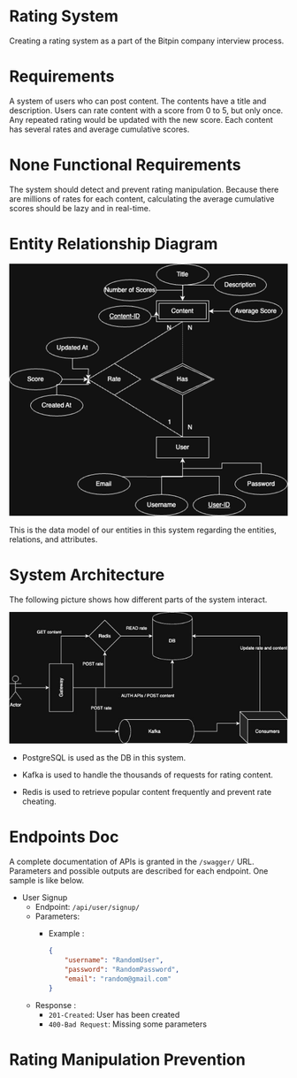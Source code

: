 # Rating System
Creating a rating system as a part of the Bitpin company interview process. 

# Requirements

A system of users who can post content. The contents have a title and description. Users can rate content with a score from 0 to 5, but only once. Any repeated rating would be updated with the new score. Each content has several rates and average cumulative scores.

# None Functional Requirements
The system should detect and prevent rating manipulation. Because there are millions of rates for each content, calculating the average cumulative scores should be lazy and in real-time.

# Entity Relationship Diagram
![ER picture](/pictures/ER-diagram.png)

This is the data model of our entities in this system regarding the entities, relations, and attributes. 

# System Architecture
The following picture shows how different parts of the system interact.

![Arch Diagram](/pictures/Arch-diagram.jpg)
- PostgreSQL is used as the DB in this system.

- Kafka is used to handle the thousands of requests for rating content.

- Redis is used to retrieve popular content frequently and prevent rate cheating. 

# Endpoints Doc
A complete documentation of APIs is granted in the `/swagger/` URL. Parameters and possible outputs are described for each endpoint. One sample is like below. 
- User Signup
    - Endpoint: `/api/user/signup/`
    - Parameters: 
        - Example :
        
            ```json
            {
                "username": "RandomUser",
                "password": "RandomPassword",
                "email": "random@gmail.com"
            }
            ```
    - Response : 
        - `201-Created`: User has been created
        - `400-Bad Request`: Missing some parameters

# Rating Manipulation Prevention

    